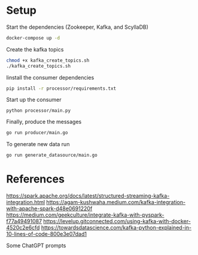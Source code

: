 # Setup

Start the dependencies (Zookeeper, Kafka, and ScyllaDB)

```bash
docker-compose up -d
```

Create the kafka topics

```bash
chmod +x kafka_create_topics.sh
./kafka_create_topics.sh
```
Iinstall the consumer dependencies

```bash
pip install -r processor/requirements.txt
```

Start up the consumer

```
python processor/main.py
```

Finally, produce the messages

```bash
go run producer/main.go
```

To generate new data run

```bash
go run generate_datasource/main.go
```

# References

https://spark.apache.org/docs/latest/structured-streaming-kafka-integration.html
https://agam-kushwaha.medium.com/kafka-integration-with-apache-spark-d48e0691220f
https://medium.com/geekculture/integrate-kafka-with-pyspark-f77a49491087
https://levelup.gitconnected.com/using-kafka-with-docker-4520c2e6cfd
https://towardsdatascience.com/kafka-python-explained-in-10-lines-of-code-800e3e07dad1

Some ChatGPT prompts